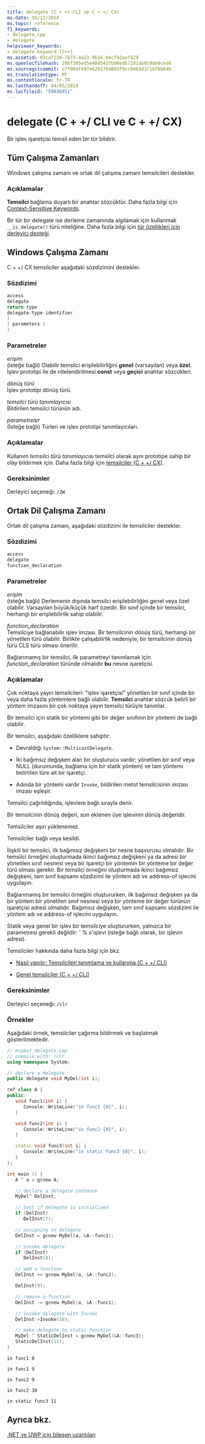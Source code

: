 ```yaml
---
title: delegate (C + +/ CLI ve C + +/ CX)
ms.date: 10/12/2018
ms.topic: reference
f1_keywords:
- delegate_cpp
- delegate
helpviewer_keywords:
- delegate keyword [C++]
ms.assetid: 03caf23d-7873-4a23-9b34-becf42aaf429
ms.openlocfilehash: 29bf305ed5e4845437b90ed672d1ab0c0de9ced6
ms.sourcegitcommit: c7f90df497e6261764893f9cc04b5d1f1bf0b64b
ms.translationtype: MT
ms.contentlocale: tr-TR
ms.lasthandoff: 04/05/2019
ms.locfileid: "59036951"
---
```

# <a name="delegate--ccli-and-ccx"></a>delegate (C + +/ CLI ve C + +/ CX)

Bir işlev işaretçisi temsil eden bir tür bildirir.

## <a name="all-runtimes"></a>Tüm Çalışma Zamanları

Windows çalışma zamanı ve ortak dil çalışma zamanı temsilcileri destekler.

### <a name="remarks"></a>Açıklamalar

**Temsilci** bağlama duyarlı bir anahtar sözcüktür. Daha fazla bilgi için [Context-Sensitive Keywords](context-sensitive-keywords-cpp-component-extensions.md).

Bir tür bir delegate ise derleme zamanında algılamak için kullanmak `__is_delegate()` türü niteliğine. Daha fazla bilgi için [tür özellikleri için derleyici desteği](compiler-support-for-type-traits-cpp-component-extensions.md).

## <a name="windows-runtime"></a>Windows Çalışma Zamanı

C + +/ CX temsilciler aşağıdaki sözdizimini destekler.

### <a name="syntax"></a>Sözdizimi

```cpp
access
delegate
return-type
delegate-type-identifier
(
[ parameters ]
)
```

### <a name="parameters"></a>Parametreler

*erişim*<br/>
(isteğe bağlı) Olabilir temsilci erişilebilirliğini **genel** (varsayılan) veya **özel**. İşlev prototipi ile de nitelendirilmesi **const** veya **geçici** anahtar sözcükleri.

*dönüş türü*<br/>
İşlev prototipi dönüş türü.

*temsilci türü tanımlayıcısı*<br/>
Bildirilen temsilci türünün adı.

*parametreler*<br/>
(İsteğe bağlı) Türleri ve işlev prototipi tanımlayıcıları.

### <a name="remarks"></a>Açıklamalar

Kullanım *temsilci türü tanımlayıcısı* temsilci olarak aynı prototipe sahip bir olay bildirmek için. Daha fazla bilgi için [temsilciler (C + +/ CX)](../cppcx/delegates-c-cx.md).

### <a name="requirements"></a>Gereksinimler

Derleyici seçeneği: `/ZW`

## <a name="common-language-runtime"></a>Ortak Dil Çalışma Zamanı

Ortak dil çalışma zamanı, aşağıdaki sözdizimi ile temsilciler destekler.

### <a name="syntax"></a>Sözdizimi

```cpp
access
delegate
function_declaration
```

### <a name="parameters"></a>Parametreler

*erişim*<br/>
(isteğe bağlı) Derlemenin dışında temsilci erişilebilirliğini genel veya özel olabilir.  Varsayılan büyük/küçük harf özeldir.  Bir sınıf içinde bir temsilci, herhangi bir erişilebilirlik sahip olabilir.

*function_declaration*<br/>
Temsilciye bağlanabilir işlev imzası. Bir temsilcinin dönüş türü, herhangi bir yönetilen türü olabilir. Birlikte çalışabilirlik nedeniyle, bir temsilcinin dönüş türü CLS türü olması önerilir.

Bağlanmamış bir temsilci, ilk parametreyi tanımlamak için *function_declaration* türünde olmalıdır **bu** nesne işaretçisi.

### <a name="remarks"></a>Açıklamalar

Çok noktaya yayın temsilcileri: "işlev işaretçisi" yönetilen bir sınıf içinde bir veya daha fazla yöntemlere bağlı olabilir. **Temsilci** anahtar sözcük belirli bir yöntem imzasını bir çok noktaya yayın temsilci türüyle tanımlar.

Bir temsilci için statik bir yöntemi gibi bir değer sınıfının bir yöntemi de bağlı olabilir.

Bir temsilci, aşağıdaki özelliklere sahiptir:

- Devraldığı `System::MulticastDelegate`.

- İki bağımsız değişken alan bir oluşturucu vardır: yönetilen bir sınıf veya NULL (durumunda, bağlama için bir statik yöntem) ve tam yöntemi belirtilen türe ait bir işaretçi.

- Adında bir yöntemi vardır `Invoke`, bildirilen metot temsilcisinin imzası imzası eşleşir.

Temsilci çağrıldığında, işlevlere bağlı sırayla denir.

Bir temsilcinin dönüş değeri, son eklenen üye işlevinin dönüş değeridir.

Temsilciler aşırı yüklenemez.

Temsilciler bağlı veya kesildi.

İlişkili bir temsilci, ilk bağımsız değişkeni bir nesne başvurusu olmalıdır. Bir temsilci örneğini oluşturmada ikinci bağımsız değişkeni ya da adresi bir yönetilen sınıf nesnesi veya bir işaretçi bir yöntemin bir yönteme bir değer türü olması gerekir. Bir temsilci örneğini oluşturmada ikinci bağımsız değişkeni, tam sınıf kapsamı sözdizimi ile yöntem adı ve address-of işlecini uygulayın.

Bağlanmamış bir temsilci örneğini oluştururken, ilk bağımsız değişken ya da bir yöntem bir yönetilen sınıf nesnesi veya bir yönteme bir değer türünün işaretçisi adresi olmalıdır. Bağımsız değişken, tam sınıf kapsamı sözdizimi ile yöntem adı ve address-of işlecini uygulayın.

Statik veya genel bir işlev bir temsilciye oluştururken, yalnızca bir parametresi gerekli değildir: ' % s'işlevi (isteğe bağlı olarak, bir işlevin adresi).

Temsilciler hakkında daha fazla bilgi için bkz.

- [Nasıl yapılır: Temsilcileri tanımlama ve kullanma (C + +/ CLI)](../dotnet/how-to-define-and-use-delegates-cpp-cli.md)

- [Genel temsilciler (C + +/ CLI)](generic-delegates-visual-cpp.md)

### <a name="requirements"></a>Gereksinimler

Derleyici seçeneği: `/clr`

### <a name="examples"></a>Örnekler

Aşağıdaki örnek, temsilciler çağırma bildirmek ve başlatmak gösterilmektedir.

```cpp
// mcppv2_delegate.cpp
// compile with: /clr
using namespace System;

// declare a delegate
public delegate void MyDel(int i);

ref class A {
public:
   void func1(int i) {
      Console::WriteLine("in func1 {0}", i);
   }

   void func2(int i) {
      Console::WriteLine("in func2 {0}", i);
   }

   static void func3(int i) {
      Console::WriteLine("in static func3 {0}", i);
   }
};

int main () {
   A ^ a = gcnew A;

   // declare a delegate instance
   MyDel^ DelInst;

   // test if delegate is initialized
   if (DelInst)
      DelInst(7);

   // assigning to delegate
   DelInst = gcnew MyDel(a, &A::func1);

   // invoke delegate
   if (DelInst)
      DelInst(8);

   // add a function
   DelInst += gcnew MyDel(a, &A::func2);

   DelInst(9);

   // remove a function
   DelInst -= gcnew MyDel(a, &A::func1);

   // invoke delegate with Invoke
   DelInst->Invoke(10);

   // make delegate to static function
   MyDel ^ StaticDelInst = gcnew MyDel(&A::func3);
   StaticDelInst(11);
}
```

```Output
in func1 8

in func1 9

in func2 9

in func2 10

in static func3 11
```

## <a name="see-also"></a>Ayrıca bkz.

[.NET ve UWP için bileşen uzantıları](component-extensions-for-runtime-platforms.md)